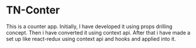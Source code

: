 # TN-Conter
This is a counter app. Initially, I have developed it using props drilling concept. Then i have converted it using context api. After that i have made a set up like react-redux using context api and hooks and applied into it.
